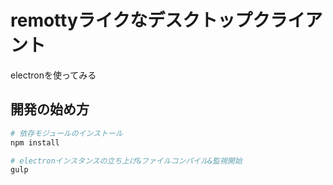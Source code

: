 # remottyライクなデスクトップクライアント
electronを使ってみる

## 開発の始め方

```bash
# 依存モジュールのインストール
npm install
```

```bash
# electronインスタンスの立ち上げ&ファイルコンパイル&監視開始
gulp
```
